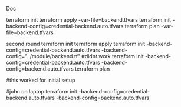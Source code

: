 Doc

terraform init
terraform apply -var-file=backend.tfvars 
terraform init -backend-config=credential-backend.auto.tfvars
terraform plan -var-file=backend.tfvars

second round
terraform init
terraform apply
terraform init -backend-config=credential-backend.auto.tfvars -backend-config="../module/backend.tf" #didnt work
terraform init -backend-config=credential-backend.auto.tfvars -backend-config=backend.auto.tfvars
terraform plan

\#this worked for initial setup


\#john on laptop
terraform init -backend-config=credential-backend.auto.tfvars -backend-config=backend.auto.tfvars